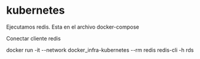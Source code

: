 # kubernetes

Ejecutamos redis.
Esta en el archivo docker-compose

Conectar cliente redis

docker run -it --network docker_infra-kubernetes --rm redis redis-cli -h rds

